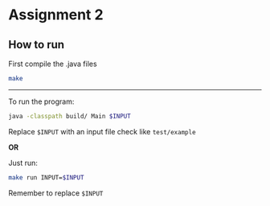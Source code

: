 # Assignment 2

## How to run

First compile the .java files
```bash
make
```

---

To run the program:
```bash
java -classpath build/ Main $INPUT
```
Replace `$INPUT` with an input file check like `test/example`

**OR**

Just run:
```bash
make run INPUT=$INPUT
```
Remember to replace `$INPUT`

